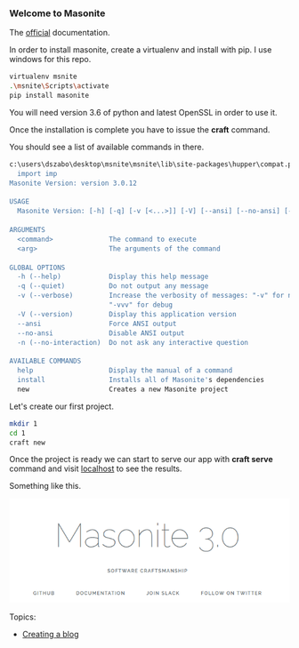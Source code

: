 ### Welcome to Masonite

The [official](https://docs.masoniteproject.com/) documentation.

In order to install masonite, create a virtualenv and install with pip. I use windows for this repo.

``` bash
virtualenv msnite
.\msnite\Scripts\activate
pip install masonite
```

You will need version 3.6 of python and latest OpenSSL in order to use it.

Once the installation is complete you have to issue the **craft** command.

You should see a list of available commands in there.


``` bash
c:\users\dszabo\desktop\msnite\msnite\lib\site-packages\hupper\compat.py:2: DeprecationWarning: the imp module is deprecated in favour of importlib; see the module's documentation for alternative uses
  import imp
Masonite Version: version 3.0.12

USAGE
  Masonite Version: [-h] [-q] [-v [<...>]] [-V] [--ansi] [--no-ansi] [-n] <command> [<arg1>] ... [<argN>]

ARGUMENTS
  <command>              The command to execute
  <arg>                  The arguments of the command

GLOBAL OPTIONS
  -h (--help)            Display this help message
  -q (--quiet)           Do not output any message
  -v (--verbose)         Increase the verbosity of messages: "-v" for normal output, "-vv" for more verbose output and
                         "-vvv" for debug
  -V (--version)         Display this application version
  --ansi                 Force ANSI output
  --no-ansi              Disable ANSI output
  -n (--no-interaction)  Do not ask any interactive question

AVAILABLE COMMANDS
  help                   Display the manual of a command
  install                Installs all of Masonite's dependencies
  new                    Creates a new Masonite project
```

Let's create our first project.

``` bash
mkdir 1
cd 1
craft new
```

Once the project is ready we can start to serve our app with **craft serve** command and visit [localhost](http://127.0.0.1:8000/) to see the results.

Something like this.

![Logo](/Pictures/welcome.PNG)


Topics:

* [Creating a blog](/Guides/CreatingBlog.md)